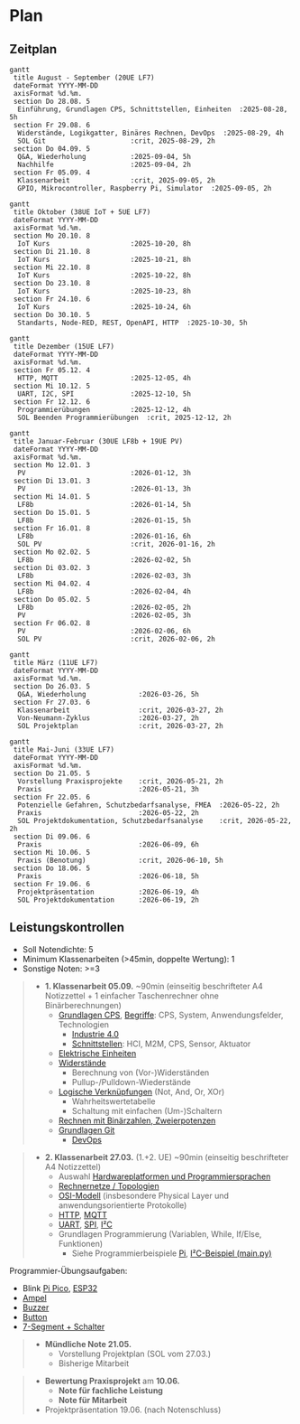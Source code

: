 # Plan

## Zeitplan

```mermaid
gantt
 title August - September (20UE LF7)
 dateFormat YYYY-MM-DD
 axisFormat %d.%m.
 section Do 28.08. 5
  Einführung, Grundlagen CPS, Schnittstellen, Einheiten  :2025-08-28, 5h
 section Fr 29.08. 6
  Widerstände, Logikgatter, Binäres Rechnen, DevOps  :2025-08-29, 4h
  SOL Git                     :crit, 2025-08-29, 2h
 section Do 04.09. 5
  Q&A, Wiederholung           :2025-09-04, 5h
  Nachhilfe                   :2025-09-04, 2h
 section Fr 05.09. 4
  Klassenarbeit               :crit, 2025-09-05, 2h
  GPIO, Mikrocontroller, Raspberry Pi, Simulator  :2025-09-05, 2h
```

```mermaid
gantt
 title Oktober (38UE IoT + 5UE LF7)
 dateFormat YYYY-MM-DD
 axisFormat %d.%m.
 section Mo 20.10. 8
  IoT Kurs                    :2025-10-20, 8h
 section Di 21.10. 8
  IoT Kurs                    :2025-10-21, 8h
 section Mi 22.10. 8
  IoT Kurs                    :2025-10-22, 8h
 section Do 23.10. 8
  IoT Kurs                    :2025-10-23, 8h
 section Fr 24.10. 6
  IoT Kurs                    :2025-10-24, 6h
 section Do 30.10. 5
  Standarts, Node-RED, REST, OpenAPI, HTTP  :2025-10-30, 5h
```

```mermaid
gantt
 title Dezember (15UE LF7)
 dateFormat YYYY-MM-DD
 axisFormat %d.%m.
 section Fr 05.12. 4
  HTTP, MQTT                  :2025-12-05, 4h
 section Mi 10.12. 5
  UART, I2C, SPI              :2025-12-10, 5h
 section Fr 12.12. 6
  Programmierübungen          :2025-12-12, 4h
  SOL Beenden Programmierübungen  :crit, 2025-12-12, 2h
```

```mermaid
gantt
 title Januar-Februar (30UE LF8b + 19UE PV)
 dateFormat YYYY-MM-DD
 axisFormat %d.%m.
 section Mo 12.01. 3
  PV                          :2026-01-12, 3h
 section Di 13.01. 3
  PV                          :2026-01-13, 3h
 section Mi 14.01. 5
  LF8b                        :2026-01-14, 5h
 section Do 15.01. 5
  LF8b                        :2026-01-15, 5h
 section Fr 16.01. 8
  LF8b                        :2026-01-16, 6h
  SOL PV                      :crit, 2026-01-16, 2h
 section Mo 02.02. 5
  LF8b                        :2026-02-02, 5h
 section Di 03.02. 3
  LF8b                        :2026-02-03, 3h
 section Mi 04.02. 4
  LF8b                        :2026-02-04, 4h
 section Do 05.02. 5
  LF8b                        :2026-02-05, 2h
  PV                          :2026-02-05, 3h
 section Fr 06.02. 8
  PV                          :2026-02-06, 6h
  SOL PV                      :crit, 2026-02-06, 2h
```

```mermaid
gantt
 title März (11UE LF7)
 dateFormat YYYY-MM-DD
 axisFormat %d.%m.
 section Do 26.03. 5
  Q&A, Wiederholung             :2026-03-26, 5h
 section Fr 27.03. 6
  Klassenarbeit                 :crit, 2026-03-27, 2h
  Von-Neumann-Zyklus            :2026-03-27, 2h
  SOL Projektplan               :crit, 2026-03-27, 2h
```

```mermaid
gantt
 title Mai-Juni (33UE LF7)
 dateFormat YYYY-MM-DD
 axisFormat %d.%m.
 section Do 21.05. 5
  Vorstellung Praxisprojekte    :crit, 2026-05-21, 2h
  Praxis                        :2026-05-21, 3h
 section Fr 22.05. 6
  Potenzielle Gefahren, Schutzbedarfsanalyse, FMEA  :2026-05-22, 2h
  Praxis                        :2026-05-22, 2h
  SOL Projektdokumentation, Schutzbedarfsanalyse    :crit, 2026-05-22, 2h
 section Di 09.06. 6
  Praxis                        :2026-06-09, 6h
 section Mi 10.06. 5
  Praxis (Benotung)             :crit, 2026-06-10, 5h
 section Do 18.06. 5
  Praxis                        :2026-06-18, 5h
 section Fr 19.06. 6
  Projektpräsentation           :2026-06-19, 4h
  SOL Projektdokumentation      :2026-06-19, 2h
```

## Leistungskontrollen

* Soll Notendichte: 5 
* Minimum Klassenarbeiten (>45min, doppelte Wertung): 1
* Sonstige Noten: >=3

> * **1. Klassenarbeit 05.09.** ~90min (einseitig beschrifteter A4 Notizzettel + 1 einfacher Taschenrechner ohne Binärberechnungen)
>   * [Grundlagen CPS](grundlagen.md), [Begriffe](buzzwords.md): CPS, System, Anwendungsfelder, Technologien
>     * [Industrie 4.0](industrie40.md)
>     * [Schnittstellen](schnittstellen.md): HCI, M2M, CPS, Sensor, Aktuator
>   * [Elektrische Einheiten](einheiten.md) 
>   * [Widerstände](./resistor.md)
>     * Berechnung von (Vor-)Widerständen
>     * Pullup-/Pulldown-Wiederstände
>   * [Logische Verknüpfungen](./gatter.md) (Not, And, Or, XOr)
>     * Wahrheitswertetabelle
>     * Schaltung mit einfachen (Um-)Schaltern
>   * [Rechnen mit Binärzahlen, Zweierpotenzen](binary.md)
>   * [Grundlagen Git](./git.md)
>     * [DevOps](devops.md)

> * **2. Klassenarbeit 27.03.** (1.+2. UE) ~90min (einseitig beschrifteter A4 Notizzettel)
>   * Auswahl [Hardwareplatformen und Programmiersprachen](./microcontroller/beispiele.md)
>   * [Rechnernetze / Topologien](rechnernetze.md)
>   * [OSI-Modell](osi.md) (insbesondere Physical Layer und anwendungsorientierte Protokolle)
>   * [HTTP](http.md), [MQTT](mqtt.md)
>   * [UART](bituebertragung.md#uart), [SPI](rechnernetze.md#spi), [I²C](rechnernetze.md#i²c)
>   * Grundlagen Programmierung (Variablen, While, If/Else, Funktionen)
>     * Siehe Programmierbeispiele [Pi](pi.md), [I²C-Beispiel (main.py)](rechnernetze.md#i²c)

Programmier-Übungsaufgaben:
* Blink [Pi Pico](https://wokwi.com/projects/300504213470839309), [ESP32](https://wokwi.com/projects/359801682833812481)
* [Ampel](https://wokwi.com/projects/432915684639002625)
* [Buzzer](https://wokwi.com/projects/432915379839949825)
* [Button](https://wokwi.com/projects/432915323107785729)
* [7-Segment + Schalter](https://wokwi.com/projects/300210834979684872)

> * **Mündliche Note 21.05.**
>   * Vorstellung Projektplan (SOL vom 27.03.)
>   * Bisherige Mitarbeit

> * **Bewertung Praxisprojekt** am **10.06.**
>   * **Note für fachliche Leistung**
>   * **Note für Mitarbeit**
> * Projektpräsentation 19.06. (nach Notenschluss)
